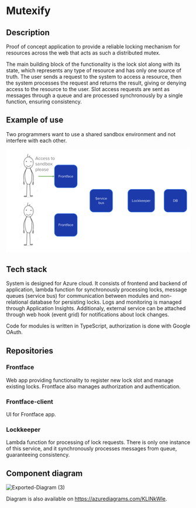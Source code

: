 # Mutexify

## Description

Proof of concept application to provide a reliable locking mechanism for resources across the web that acts as such a distributed mutex. 

The main building block of the functionality is the lock slot along with its state, which represents any type of resource and has only one source of truth. The user sends a request to the system to access a resource, then the system processes the request and returns the result, giving or denying access to the resource to the user. Slot access requests are sent as messages through a queue and are processed synchronously by a single function, ensuring consistency.

## Example of use

Two programmers want to use a shared sandbox environment and not interfere with each other.

![](https://github.com/Mutexify/.github/blob/main/profile/demo.gif)

## Tech stack

System is designed for Azure cloud. It consists of frontend and backend of application, lambda function for synchronously processing locks, message queues (service bus) for communication between modules and non-relational database for persisting locks. Logs and monitoring is managed through Application Insights. Additionaly, external service can be attached through web hook (event grid) for notifications about lock changes.

Code for modules is written in TypeScript, authorization is done with Google OAuth.

## Repositories

### Frontface

Web app providing functionality to register new lock slot and manage existing locks. Frontface also manages authorization and authentication.

### Frontface-client

UI for Frontface app.

### Lockkeeper

Lambda function for processing of lock requests. There is only one instance of this service, and it synchronously processes messages from queue, guaranteeing consistency.

## Component diagram


![Exported-Diagram (3)](https://github.com/Mutexify/.github/assets/57150712/a0aec7bb-5f88-4db2-8683-6c4578dfa747)


Diagram is also available on https://azurediagrams.com/KLINkWle.
